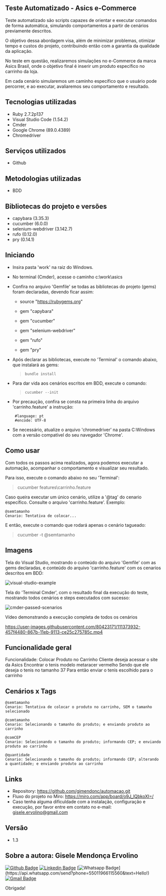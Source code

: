 ## Teste Automatizado - Asics e-Commerce
 
Teste automatizado são scripts capazes de orientar e executar comandos de forma automática, simulando comportamentos a partir de cenários previamente descritos.

O objetivo dessa abordagem visa, além de minimizar problemas, otimizar tempo e custos do projeto, contribuindo então com a garantia da qualidade da aplicação.

No teste em questão, realizaremos simulações no e-Commerce da marca Asics Brasil, onde o objetivo final é inserir um produto específico no carrinho da loja.

Em cada cenário simularemos um caminho específico que o usuário pode percorrer, e ao executar, avaliaremos seu comportamento e resultado.
    
## Tecnologias utilizadas
 
 * Ruby 2.7.2p137
 * Visual Studio Code (1.54.2)
 * Cmder
 * Google Chrome (89.0.4389)
 * Chromedriver
 
## Serviços utilizados

 * Github
  
## Metodologias utilizadas
 
 * BDD
  
## Bibliotecas do projeto e versões

  * capybara (3.35.3)
  * cucumber (6.0.0)
  * selenium-webdriver (3.142.7)
  * rufo (0.12.0)
  * pry (0.14.1) 
  
## Iniciando
 
  * Insira pasta 'work' na raiz do Windows.
  * No terminal (Cmder), acesse o caminho c:\work\asics
  * Confira no arquivo 'Gemfile' se todas as bibliotecas do projeto (gems) foram declaradas, devendo ficar assim:
  
    * source "https://rubygems.org"
    
    * gem "capybara"
    * gem "cucumber"
    * gem "selenium-webdriver"
    * gem "rufo"
    * gem "pry"
      
  * Após declarar as bibliotecas, execute no 'Terminal' o comando abaixo, que instalará as gems:

    >     bundle install
    
  * Para dar vida aos cenários escritos em BDD, execute o comando:

    >     cucumber --init

  * Por precaução, confira se consta na primeira linha do arquivo 'carrinho.feature' a instrução:

         #language: pt
         #encode: UTF-8
   
  * Se necessário, atualize o arquivo 'chromedriver' na pasta C:Windows com a versão compatível do seu navegador 'Chrome'.

## Como usar
 
Com todos os passos acima realizados, agora podemos executar a automação, acompanhar o comportamento e visualizar seu resultado.

Para isso, execute o comando abaixo no seu 'Terminal':

   >    cucumber features\carrinho.feature

Caso queira executar um único cenário, utilize a '@tag' do cenario específico. Consulte o arquivo 'carrinho.feature'.
Exemplo:

    @semtamanho
    Cenario: Tentativa de colocar...
 
 E então, execute o comando que rodará apenas o cenário tagueado:
 
   >    cucumber -t @semtamanho
 
 ## Imagens
 
  Tela do Visual Studio, mostrando o conteúdo do arquivo 'Gemfile' com as gems declaradas, e conteúdo do arquivo 'carrinho.feature' com os cenarios descritos em BDD:
  
![visual-studio-example](https://user-images.githubusercontent.com/80423171/111373668-f6391400-867a-11eb-9a12-59959204bc38.jpg)

  Tela do 'Terminal Cmder', com o resultado final da execução do teste, mostrando todos cenários e steps executados com sucesso:
  
![cmder-passed-scenarios](https://user-images.githubusercontent.com/80423171/111373703-03560300-867b-11eb-98bd-c91be42d664b.jpg)

  Vídeo demonstrando a execução completa de todos os cenários
  
https://user-images.githubusercontent.com/80423171/111373932-457f4480-867b-11eb-9113-ce25c275785c.mp4


## Funcionalidade geral

   Funcionalidade: Colocar Produto no Carrinho
       Cliente deseja acessar o site da Asics
       Encontrar o tenis modelo metaracer vermelho
       Sendo que ele deseja o tenis no tamanho 37
       Para então enviar o tenis escolhido para o carrinho

## Cenários x Tags

    @semtamanho
    Cenario: Tentativa de colocar o produto no carrinho, SEM o tamanho selecionado
    
    @comtamanho
    Cenario: Selecionando o tamanho do produto; e enviando produto ao carrinho
    
    @comCEP
    Cenario: Selecionando o tamanho do produto; informando CEP; e enviando produto ao carrinho
    
    @quantidade
    Cenario: Selecionando o tamanho do produto; informando CEP; alterando a quantidade; e enviando produto ao carrinho
    
## Links
 
  - Repository: https://github.com/gimendonc/automacao.git
  - Fluxo do projeto no Miro: https://miro.com/app/board/o9J_lQbkoXI=/
  - Caso tenha alguma dificuldade com a instalação, configuração e execução, por favor entre em contato no e-mail: gisele.ervolino@gmail.com
    
## Versão
 
  - 1.3
 
## Sobre a autora: Gisele Mendonça Ervolino

[![Github Badge](https://img.shields.io/badge/-Github-000?style=flat-square&logo=Github&logoColor=white&link=https://github.com/gimendonc)](https://github.com/gimendonc)
[![Linkedin Badge](https://img.shields.io/badge/-LinkedIn-blue?style=flat-square&logo=Linkedin&logoColor=white&link=https://www.linkedin.com/in/giseleervolino/)](https://www.linkedin.com/in/giseleervolino/)
[![Whatsapp Badge](https://img.shields.io/badge/-Whatsapp-4CA143?style=flat-square&labelColor=4CA143&logo=whatsapp&logoColor=white&link=https://api.whatsapp.com/send?phone=55011966115560&text=Hello!)](https://api.whatsapp.com/send?phone=55011966115560&text=Hello!)
[![Gmail Badge](https://img.shields.io/badge/-Gmail-c14438?style=flat-square&logo=Gmail&logoColor=white&link=mailto:gisele.ervolino@gmail.com)](mailto:gisele.ervolino@gmail.com)


Obrigada! 
